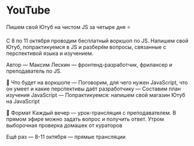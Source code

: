 # YouTube

Пишем свой Ютуб на чистом JS за четыре дня ⭐

С 8 по 11 октября проводим бесплатный воркшоп по JS.
Напишем свой Ютуб, попрактикуемся в JS и разберём вопросы, связанные с перспективой языка и изучением.

Автор — Максим Лескин — фронтенд-разработчик, фрилансер и преподаватель по JS.

📌 Что будет на воркшопе
— Поговорим, для чего нужен JavaScript, что он умеет и какие перспективы даёт разработчику
— Составим план изучения JavaScript
— Попрактикуемся: напишем свой магазин Ютуб на JavaScript

📌 Формат
Каждый вечер — урок-трансляция с преподавателем. В прямом эфире можно задать вопрос и получить ответ. Утром выборочная проверка домашек от кураторов

Ещё раз
— 8-11 октября
— прямые трансляции
